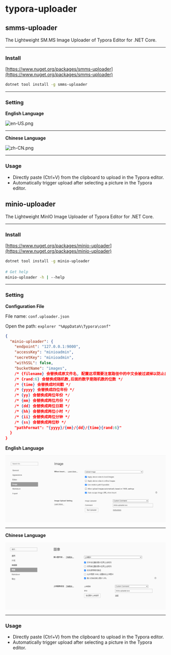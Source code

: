 # typora-uploader



## smms-uploader

The Lightweight SM.MS Image Uploader of Typora Editor for .NET Core.

---

### Install

[https://www.nuget.org/packages/smms-uploader](https://www.nuget.org/packages/smms-uploader)


```bash
dotnet tool install -g smms-uploader
```

---

### Setting

**English Language**

![en-US.png](https://raw.githubusercontent.com/Run2948/typora-uploader/master/docs/en-US.png)

---

**Chinese Language**

![zh-CN.png](https://raw.githubusercontent.com/Run2948/typora-uploader/master/docs/zh-CN.png)

---
### Usage

* Directly paste (Ctrl+V) from the clipboard to upload in the Typora editor.
* Automatically trigger upload after selecting a picture in the Typora editor.



## minio-uploader

The Lightweight MinIO Image Uploader of Typora Editor for .NET Core.

---

### Install

[https://www.nuget.org/packages/minio-uploader](https://www.nuget.org/packages/minio-uploader)


```bash
dotnet tool install -g minio-uploader

# Get help
minio-uploader -h | --help
```

---

### Setting

**Configuration File**

File name: `conf.uploader.json`

Open the path:  `explorer "%AppData%\Typora\conf"`

```json
{
  "minio-uploader": {
    "endpoint": "127.0.0.1:9000",
    "accessKey": "minioadmin",
    "secretKey": "minioadmin",
    "withSSL": false,
    "bucketName": "images",
    /* {filename} 会替换成原文件名, 配置这项需要注意路径中的中文会被过滤掉以防止出现乱码 */
    /* {rand:6} 会替换成随机数,后面的数字是随机数的位数 */
    /* {time} 会替换成时间戳 */
    /* {yyyy} 会替换成四位年份 */
    /* {yy} 会替换成两位年份 */
    /* {mm} 会替换成两位月份 */
    /* {dd} 会替换成两位日期 */
    /* {hh} 会替换成两位小时 */
    /* {ii} 会替换成两位分钟 */
    /* {ss} 会替换成两位秒 */      
    "pathFormat": "{yyyy}/{mm}/{dd}/{time}{rand:6}"
  }
}
```

**English Language**

![en-US.png](https://raw.githubusercontent.com/Run2948/typora-uploader/master/docs/en-US-2.png)

---

**Chinese Language**

![zh-CN.png](https://raw.githubusercontent.com/Run2948/typora-uploader/master/docs/zh-CN-2.png)

---
### Usage

* Directly paste (Ctrl+V) from the clipboard to upload in the Typora editor.
* Automatically trigger upload after selecting a picture in the Typora editor.

